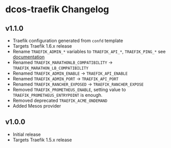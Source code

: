 # dcos-traefik Changelog

## v1.1.0
  - Traefik configuration generated from `confd` template
  - Targets Traefik 1.6.x release
  - Rename `TRAEFIK_ADMIN_*` variables to `TRAEFIK_API_*`, `TRAEFIK_PING_*` see [documentation](https://docs.traefik.io/configuration/backends/web/)
  - Renamed `TRAEFIK_MARATHONLB_COMPATIBILITY` -> `TRAEFIK_MARATHON_LB_COMPATIBILITY`
  - Renamed `TRAEFIK_ADMIN_ENABLE` -> `TRAEFIK_API_ENABLE`
  - Renamed `TRAEFIK_ADMIN_PORT` -> `TRAEFIK_API_PORT`
  - Renamed `TRAEFIK_RANCHER_EXPOSED` -> `TRAEFIK_RANCHER_EXPOSE`
  - Removed `TRAEFIK_PROMETHEUS_ENABLE`, setting value to `TRAEFIK_PROMETHEUS_ENTRYPOINT` is enough.
  - Removed deprecated `TRAEFIK_ACME_ONDEMAND`
  - Added Mesos provider

## v1.0.0
 - Initial release
 - Targets Traefik 1.5.x release
